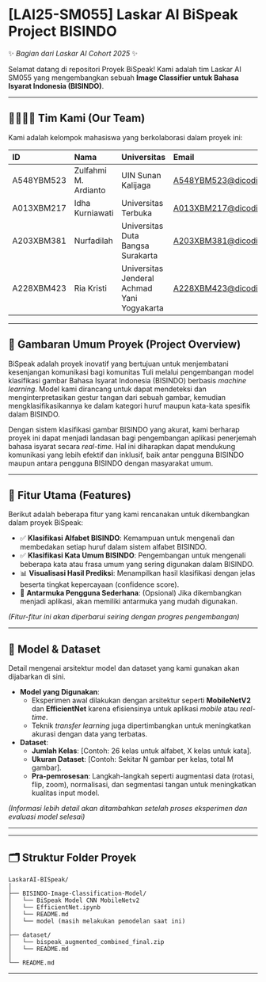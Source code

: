 # [LAI25-SM055] Laskar AI BiSpeak Project  BISINDO

✨ *Bagian dari Laskar AI Cohort 2025* ✨

Selamat datang di repositori Proyek BiSpeak! Kami adalah tim Laskar AI SM055 yang  mengembangkan sebuah **Image Classifier untuk Bahasa Isyarat Indonesia (BISINDO)**.

---

## 👨‍👩‍👧‍👦 Tim Kami (Our Team)

Kami adalah kelompok mahasiswa yang berkolaborasi dalam proyek ini:

| ID         | Nama                | Universitas                          | Email                       | GitHub                                   |
| :--------- | :------------------ | :----------------------------------- | :-------------------------- | :--------------------------------------- |
| A548YBM523 | Zulfahmi M. Ardianto | UIN Sunan Kalijaga                   | A548YBM523@dicodingacademy.id | [7z1x](https://github.com/7z1x)          |
| A013XBM217 | Idha Kurniawati     | Universitas Terbuka                  | A013XBM217@dicodingacademy.id | [idhak](https://github.com/idhak)       |
| A203XBM381 | Nurfadilah          | Universitas Duta Bangsa Surakarta    | A203XBM381@dicodingacademy.id | [smithdilah](https://github.com/smithdilah)|
| A228XBM423 | Ria Kristi          | Universitas Jenderal Achmad Yani Yogyakarta | A228XBM423@dicodingacademy.id | [riakrst](https://github.com/riakrst)   |

---

## 📌 Gambaran Umum Proyek (Project Overview)

BiSpeak adalah proyek inovatif yang bertujuan untuk menjembatani kesenjangan komunikasi bagi komunitas Tuli melalui pengembangan model klasifikasi gambar Bahasa Isyarat Indonesia (BISINDO) berbasis *machine learning*. Model kami dirancang untuk dapat mendeteksi dan menginterpretasikan gestur tangan dari sebuah gambar, kemudian mengklasifikasikannya ke dalam kategori huruf maupun kata-kata spesifik dalam BISINDO.

Dengan sistem klasifikasi gambar BISINDO yang akurat, kami berharap proyek ini dapat menjadi landasan bagi pengembangan aplikasi penerjemah bahasa isyarat secara *real-time*. Hal ini diharapkan dapat mendukung komunikasi yang lebih efektif dan inklusif, baik antar pengguna BISINDO maupun antara pengguna BISINDO dengan masyarakat umum.

---

## 🚀 Fitur Utama (Features)

Berikut adalah beberapa fitur yang kami rencanakan untuk dikembangkan dalam proyek BiSpeak:

* ✅ **Klasifikasi Alfabet BISINDO**: Kemampuan untuk mengenali dan membedakan setiap huruf dalam sistem alfabet BISINDO.
* ✅ **Klasifikasi Kata Umum BISINDO**: Pengembangan untuk mengenali beberapa kata atau frasa umum yang sering digunakan dalam BISINDO.
* 📊 **Visualisasi Hasil Prediksi**: Menampilkan hasil klasifikasi dengan jelas beserta tingkat kepercayaan (confidence score).
* 🧩 **Antarmuka Pengguna Sederhana**: (Opsional) Jika dikembangkan menjadi aplikasi, akan memiliki antarmuka yang mudah digunakan.

*(Fitur-fitur ini akan diperbarui seiring dengan progres pengembangan)*

---

## 🧠 Model & Dataset

Detail mengenai arsitektur model dan dataset yang kami gunakan akan dijabarkan di sini.

* **Model yang Digunakan**:
    * Eksperimen awal dilakukan dengan arsitektur seperti **MobileNetV2** dan **EfficientNet** karena efisiensinya untuk aplikasi *mobile* atau *real-time*.
    * Teknik *transfer learning* juga dipertimbangkan untuk meningkatkan akurasi dengan data yang terbatas.
* **Dataset**:
    * **Jumlah Kelas**: [Contoh: 26 kelas untuk alfabet, X kelas untuk kata].
    * **Ukuran Dataset**: [Contoh: Sekitar N gambar per kelas, total M gambar].
    * **Pra-pemrosesan**: Langkah-langkah seperti augmentasi data (rotasi, flip, zoom), normalisasi, dan segmentasi tangan untuk meningkatkan kualitas input model.

*(Informasi lebih detail akan ditambahkan setelah proses eksperimen dan evaluasi model selesai)*

---

---
## 🗂️ Struktur Folder Proyek

```
LaskarAI-BISpeak/
│
├── BISINDO-Image-Classification-Model/
│   └── BiSpeak Model CNN MobileNetv2
│   └── EfficientNet.ipynb
│   └── README.md
│   └── model (masih melakukan pemodelan saat ini)
│
├── dataset/
│   └── bispeak_augmented_combined_final.zip
│   └── README.md
│
└── README.md
```

---
